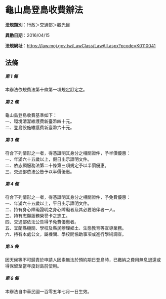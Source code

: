# 龜山島登島收費辦法

**法規類別**：行政＞交通部＞觀光目

**異動日期**：2016/04/15  

**法規網址**：https://law.moj.gov.tw/LawClass/LawAll.aspx?pcode=K0110041





## 法條
##### 第 1 條
本辦法依規費法第十條第一項規定訂定之。

##### 第 2 條
龜山島登島收費基準如下：  
一、環境清潔維護費新臺幣四十元。  
二、登島設施維護費新臺幣六十元。

##### 第 3 條
符合下列情形之一者，得憑證明其身分之相關證件，予半價優惠：  
一、年滿六十五歲以上，假日出示證明文件。  
二、依志願服務法第二十條第三項規定予以半價優惠。  
三、交通部依法公告予以半價優惠。

##### 第 4 條
符合下列情形之一者，得憑證明其身分之相關證件，予免費優惠：  
一、年滿六十五歲以上，平日出示證明文件。  
二、持有身心障礙證明之身心障礙者及其必要陪伴者一人。  
三、持有志願服務榮譽卡之志工。  
四、交通部依法公告得予免費優惠者。  
五、宜蘭縣機關、學校及縣民辦理鄉土、生態教育等宣導業務。  
六、持有本處公文，屬機關、學校間協助事項或進行學術調查。

##### 第 5 條
因天候等不可歸責於申請人因素無法於預約期日登島時，已繳納之費用無息退還或得保留至當年度封島前使用。

##### 第 6 條
本辦法自中華民國一百零五年七月一日生效。


